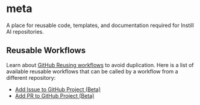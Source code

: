 # meta

A place for reusable code, templates, and documentation required for Instill AI repositories.

## Reusable Workflows

Learn about [GitHub Reusing workflows](https://docs.github.com/en/actions/using-workflows/reusing-workflows) to avoid duplication. Here is a list of available reusable workflows that can be called by a workflow from a different repository:
- [Add Issue to GitHub Project (Beta)](/.github/workflows/add-issue-to-prj.yml)
- [Add PR to GitHub Project (Beta)](/.github/workflows/add-pr-to-prj.yml)
